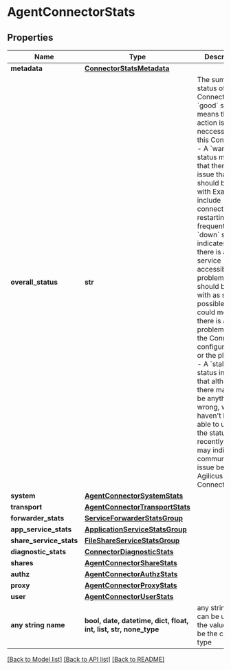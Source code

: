 # AgentConnectorStats


## Properties
Name | Type | Description | Notes
------------ | ------------- | ------------- | -------------
**metadata** | [**ConnectorStatsMetadata**](ConnectorStatsMetadata.md) |  | 
**overall_status** | **str** | The summary status of the Connector. - A &#x60;good&#x60; status means that no action is neccessary on this Connector - A &#x60;warn&#x60; status means that there is an issue that should be dealt with   Examples include connections restarting frequently. - A &#x60;down&#x60; status indicates that there is a service accessibility problem   that should be dealt with as soon as possible. This could mean that there is a   problem with the Connector&#39;s configuration, or the platform. - A &#x60;stale&#x60; status indicates that although there may not be anything wrong,   we haven&#39;t been able to update the status recently. This may indicate   a communications issue between Agilicus and the Connector.  | 
**system** | [**AgentConnectorSystemStats**](AgentConnectorSystemStats.md) |  | 
**transport** | [**AgentConnectorTransportStats**](AgentConnectorTransportStats.md) |  | 
**forwarder_stats** | [**ServiceForwarderStatsGroup**](ServiceForwarderStatsGroup.md) |  | [optional] 
**app_service_stats** | [**ApplicationServiceStatsGroup**](ApplicationServiceStatsGroup.md) |  | [optional] 
**share_service_stats** | [**FileShareServiceStatsGroup**](FileShareServiceStatsGroup.md) |  | [optional] 
**diagnostic_stats** | [**ConnectorDiagnosticStats**](ConnectorDiagnosticStats.md) |  | [optional] 
**shares** | [**AgentConnectorShareStats**](AgentConnectorShareStats.md) |  | [optional] 
**authz** | [**AgentConnectorAuthzStats**](AgentConnectorAuthzStats.md) |  | [optional] 
**proxy** | [**AgentConnectorProxyStats**](AgentConnectorProxyStats.md) |  | [optional] 
**user** | [**AgentConnectorUserStats**](AgentConnectorUserStats.md) |  | [optional] 
**any string name** | **bool, date, datetime, dict, float, int, list, str, none_type** | any string name can be used but the value must be the correct type | [optional]

[[Back to Model list]](../README.md#documentation-for-models) [[Back to API list]](../README.md#documentation-for-api-endpoints) [[Back to README]](../README.md)


